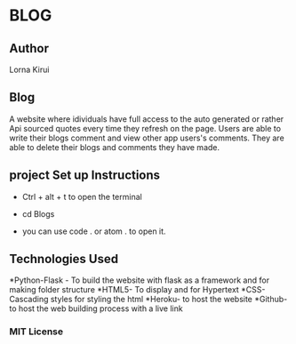 # BLOG

## Author
Lorna Kirui
## Blog
A website where idividuals have full access to the auto generated or rather Api sourced quotes every time they refresh on the page. Users are able to write their blogs comment and view other app users's comments. They are able to delete their blogs and comments they have made.
## project Set up Instructions
* Ctrl + alt + t to open the terminal

* cd Blogs
* you can use code . or atom . to open it.

## Technologies Used
*Python-Flask - To build the website with flask as a framework and for making folder structure
*HTML5- To display and for Hypertext
*CSS- Cascading styles for styling the html
*Heroku- to host the website
*Github- to host the web building process with a live link

### MIT License

